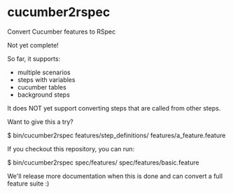 cucumber2rspec
==============

Convert Cucumber features to RSpec

Not yet complete!

So far, it supports:
 * multiple scenarios
 * steps with variables
 * cucumber tables
 * background steps

It does NOT yet support converting steps that are called from other steps.

Want to give this a try?

   $ bin/cucumber2rspec features/step_definitions/ features/a_feature.feature

If you checkout this repository, you can run:

   $ bin/cucumber2rspec spec/features/ spec/features/basic.feature

We'll release more documentation when this is done and can convert a full feature suite  :)
